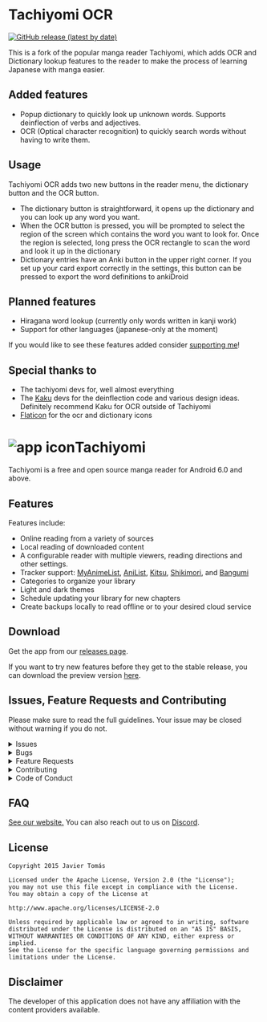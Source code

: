 # Tachiyomi OCR

[![GitHub release (latest by date)](https://img.shields.io/github/v/release/rattlehead15/tachiyomiOCR?label=download&style=for-the-badge)](https://github.com/Rattlehead15/tachiyomiOCR/releases)

This is a fork of the popular manga reader Tachiyomi, which adds OCR and Dictionary lookup features to the reader to make the process of learning Japanese with manga easier.

## Added features

* Popup dictionary to quickly look up unknown words. Supports deinflection of verbs and adjectives.
* OCR (Optical character recognition) to quickly search words without having to write them.

## Usage
Tachiyomi OCR adds two new buttons in the reader menu, the dictionary button and the OCR button.
 - The dictionary button is straightforward, it opens up the dictionary and you can look up any word you want.
 - When the OCR button is pressed, you will be prompted to select the region of the screen which contains the word you want to look for. Once the region is selected, long press the OCR rectangle to scan the word and look it up in the dictionary
 - Dictionary entries have an Anki button in the upper right corner. If you set up your card export correctly in the settings, this button can be pressed to export the word definitions to ankiDroid

## Planned features
* Hiragana word lookup (currently only words written in kanji work)
* Support for other languages (japanese-only at the moment)

If you would like to see these features added consider [supporting me](https://ko-fi.com/rattlehead15)!

## Special thanks to
 * The tachiyomi devs for, well almost everything
 * The [Kaku](https://github.com/0xbad1d3a5/Kaku) devs for the deinflection code and various design ideas. Definitely recommend Kaku for OCR outside of Tachiyomi
 * [Flaticon](flaticon.com) for the ocr and dictionary icons

# ![app icon](./.github/readme-images/app-icon.png)Tachiyomi
Tachiyomi is a free and open source manga reader for Android 6.0 and above.

## Features

Features include:
* Online reading from a variety of sources
* Local reading of downloaded content
* A configurable reader with multiple viewers, reading directions and other settings.
* Tracker support: [MyAnimeList](https://myanimelist.net/), [AniList](https://anilist.co/), [Kitsu](https://kitsu.io/), [Shikimori](https://shikimori.one), and [Bangumi](https://bgm.tv/)
* Categories to organize your library
* Light and dark themes
* Schedule updating your library for new chapters
* Create backups locally to read offline or to your desired cloud service

## Download
Get the app from our [releases page](https://github.com/tachiyomiorg/tachiyomi/releases).

If you want to try new features before they get to the stable release, you can download the preview version [here](https://github.com/tachiyomiorg/tachiyomi-preview/releases).

## Issues, Feature Requests and Contributing

Please make sure to read the full guidelines. Your issue may be closed without warning if you do not.

<details><summary>Issues</summary>

1. **Before reporting a new issue, take a look at the [FAQ](https://tachiyomi.org/help/faq/), the [changelog](https://github.com/tachiyomiorg/tachiyomi/releases) and the already opened [issues](https://github.com/tachiyomiorg/tachiyomi/issues).**
2. If you are unsure, ask here: [![Discord](https://img.shields.io/discord/349436576037732353.svg)](https://discord.gg/tachiyomi)

</details>

<details><summary>Bugs</summary>

* Include version (More → About → Version)
 * If not latest, try updating, it may have already been solved
 * Preview version is equal to the number of commits as seen in the main page
* Include steps to reproduce (if not obvious from description)
* Include screenshot (if needed)
* If it could be device-dependent, try reproducing on another device (if possible)
* Don't group unrelated requests into one issue

DO: https://github.com/tachiyomiorg/tachiyomi/issues/24 https://github.com/tachiyomiorg/tachiyomi/issues/71

DON'T: https://github.com/tachiyomiorg/tachiyomi/issues/75

</details>

<details><summary>Feature Requests</summary>

* Write a detailed issue, explaining what it should do or how. Avoid writing just "like X app does"
* Include screenshot (if needed)

Source requests should be created at https://github.com/tachiyomiorg/tachiyomi-extensions, they do not belong in this repository.
</details>

<details><summary>Contributing</summary>

See [CONTRIBUTING.md](./CONTRIBUTING.md).
</details>

<details><summary>Code of Conduct</summary>

See [CODE_OF_CONDUCT.md](./CODE_OF_CONDUCT.md).
</details>

## FAQ

[See our website.](https://tachiyomi.org/)
You can also reach out to us on [Discord](https://discord.gg/tachiyomi).

## License

    Copyright 2015 Javier Tomás

    Licensed under the Apache License, Version 2.0 (the "License");
    you may not use this file except in compliance with the License.
    You may obtain a copy of the License at

    http://www.apache.org/licenses/LICENSE-2.0

    Unless required by applicable law or agreed to in writing, software
    distributed under the License is distributed on an "AS IS" BASIS,
    WITHOUT WARRANTIES OR CONDITIONS OF ANY KIND, either express or implied.
    See the License for the specific language governing permissions and
    limitations under the License.

## Disclaimer

The developer of this application does not have any affiliation with the content providers available.
